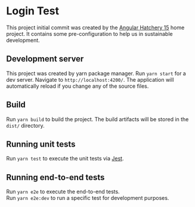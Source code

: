 # Login Test

This project initial commit was created by the [Angular Hatchery 15](https://github.com/ugyanakkor/angular-hatchery-15) home project.
It contains some pre-configuration to help us in sustainable development.

## Development server

This project was created by yarn package manager.
Run `yarn start` for a dev server. Navigate to `http://localhost:4200/`. The application will automatically reload if
you change any of the source files.

## Build

Run `yarn build` to build the project. The build artifacts will be stored in the `dist/` directory.

## Running unit tests

Run `yarn test` to execute the unit tests via [Jest](https://jestjs.io/).

## Running end-to-end tests

Run `yarn e2e` to execute the end-to-end tests.\
Run `yarn e2e:dev` to run a specific test for development purposes.

